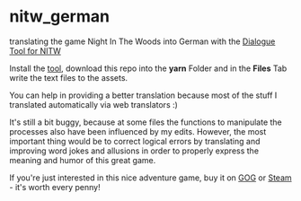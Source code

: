 # nitw_german
translating the game Night In The Woods into German with the [Dialogue Tool for NITW](https://github.com/captainsouthbird/NITW-Dialogue-Tool)

Install the [tool](https://nightinthewoods-archive.fandom.com/wiki/Editing_Dialogue), download this repo into the **yarn** Folder and in the **Files** Tab write the text files to the assets.

You can help in providing a better translation because most of the stuff I translated automatically via web translators :)

It's still a bit buggy, because at some files the functions to manipulate the processes also have been influenced by my edits.
However, the most important thing would be to correct logical errors by translating and improving word jokes and allusions in order to properly express the meaning and humor of this great game.

If you're just interested in this nice adventure game, buy it on [GOG](https://www.gog.com/en/game/night_in_the_woods) or [Steam](https://store.steampowered.com/app/481510/Night_in_the_Woods/) - it's worth every penny!